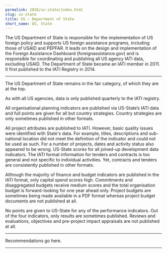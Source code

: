 ```yaml
---
permalink: 2018/us-state/index.html
slug: us-state
title: US – Department of State
short_name: US, State
---
```


The US Department of State is responsible for the implementation of US foreign policy and supports US foreign assistance programs, including those of USAID and PEPFAR. It leads on the design and implementation of the Foreign Assistance Dashboard (foreignassistance.gov) and is responsible for coordinating and publishing all US agency IATI data, excluding USAID. The Department of State became an IATI member in 2011. It first published to the IATI Registry in 2014.

---

The US Department of State remains in the fair category, of which they are at the top. 

As with all US agencies, data is only published quarterly to the IATI registry.

All organisational planning indicators are published via US-State’s IATI data and full points are given for all but country strategies. Country strategies are only sometimes published in other formats. 

All project attributes are published to IATI. However, basic quality issues were identified with State's data. For example, titles, descriptions and sub-national location did not meet the definition of the indicator and could not be used as such. For a number of projects, dates and activity status also appeared to be wrong.
US-State scores for all joined-up development data indicators. The IATI format information for tenders and contracts is too general and not specific to individual activities. Yet, contracts and tenders are consistently published in other formats. 

 Although the majority of finance and budget indicators are published in the IATI format, only capital spend scores high. Commitments and disaggregated budgets receive medium scores and the total organisation budget is forward-looking for one year ahead only. Project budgets are sometimes being made available in a PDF format whereas project budget documents are not published at all. 

No points are given to US-State for any of the performance indicators. Out of the four indicators, only results are sometimes published. Reviews and evaluations, objectives and pre-project impact appraisals are not published at all. 


---

Recommendations go here.

---
